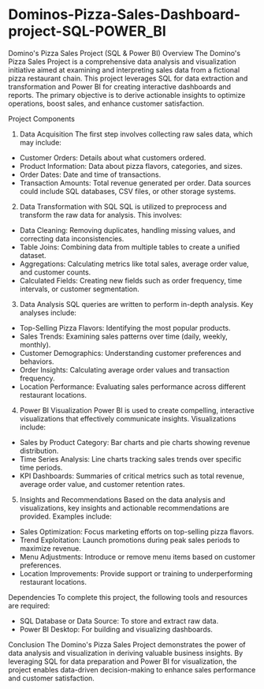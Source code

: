 # Dominos-Pizza-Sales-Dashboard-project-SQL-POWER_BI


Domino's Pizza Sales Project (SQL & Power BI)
Overview
The Domino's Pizza Sales Project is a comprehensive data analysis and visualization initiative aimed at examining and interpreting sales data from a fictional pizza restaurant chain. This project leverages SQL for data extraction and transformation and Power BI for creating interactive dashboards and reports. The primary objective is to derive actionable insights to optimize operations, boost sales, and enhance customer satisfaction.

Project Components
1. Data Acquisition
The first step involves collecting raw sales data, which may include:
* Customer Orders: Details about what customers ordered.
* Product Information: Data about pizza flavors, categories, and sizes.
* Order Dates: Date and time of transactions.
* Transaction Amounts: Total revenue generated per order.
Data sources could include SQL databases, CSV files, or other storage systems.

2. Data Transformation with SQL
SQL is utilized to preprocess and transform the raw data for analysis. This involves:
* Data Cleaning: Removing duplicates, handling missing values, and correcting data inconsistencies.
* Table Joins: Combining data from multiple tables to create a unified dataset.
* Aggregations: Calculating metrics like total sales, average order value, and customer counts.
* Calculated Fields: Creating new fields such as order frequency, time intervals, or customer segmentation.

3. Data Analysis
SQL queries are written to perform in-depth analysis. Key analyses include:
* Top-Selling Pizza Flavors: Identifying the most popular products.
* Sales Trends: Examining sales patterns over time (daily, weekly, monthly).
* Customer Demographics: Understanding customer preferences and behaviors.
* Order Insights: Calculating average order values and transaction frequency.
* Location Performance: Evaluating sales performance across different restaurant locations.

4. Power BI Visualization
Power BI is used to create compelling, interactive visualizations that effectively communicate insights. Visualizations include:
* Sales by Product Category: Bar charts and pie charts showing revenue distribution.
* Time Series Analysis: Line charts tracking sales trends over specific time periods.
* KPI Dashboards: Summaries of critical metrics such as total revenue, average order value, and customer retention rates.

5. Insights and Recommendations
Based on the data analysis and visualizations, key insights and actionable recommendations are provided. Examples include:
* Sales Optimization: Focus marketing efforts on top-selling pizza flavors.
* Trend Exploitation: Launch promotions during peak sales periods to maximize revenue.
* Menu Adjustments: Introduce or remove menu items based on customer preferences.
* Location Improvements: Provide support or training to underperforming restaurant locations.

Dependencies
To complete this project, the following tools and resources are required:
* SQL Database or Data Source: To store and extract raw data.
* Power BI Desktop: For building and visualizing dashboards.

Conclusion
The Domino's Pizza Sales Project demonstrates the power of data analysis and visualization in deriving valuable business insights. 
By leveraging SQL for data preparation and Power BI for visualization,
the project enables data-driven decision-making to enhance sales performance and customer satisfaction.
